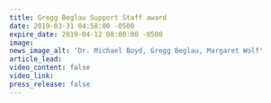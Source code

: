 ```yaml
---
title: Gregg Beglau Support Staff award
date: 2019-03-31 04:58:00 -0500
expire_date: 2019-04-12 00:00:00 -0500
image:
news_image_alt: 'Dr. Michael Boyd, Gregg Beglau, Margaret Wolf'
article_lead:
video_content: false
video_link:
press_release: false
---
```


